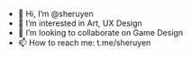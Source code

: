 - 👋 Hi, I’m @sheruyen
- 👀 I’m interested in Art, UX Design
- 💞️ I’m looking to collaborate on Game Design
- 📫 How to reach me: t.me/sheruyen

<!---
sheruyen/sheruyen is a ✨ special ✨ repository because its `README.md` (this file) appears on your GitHub profile.
You can click the Preview link to take a look at your changes.
--->
